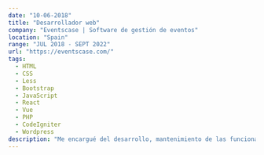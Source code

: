 ```yaml
---
date: "10-06-2018"
title: "Desarrollador web"
company: "Eventscase | Software de gestión de eventos"
location: "Spain"
range: "JUL 2018 - SEPT 2022"
url: "https://eventscase.com/"
tags:
  - HTML
  - CSS
  - Less
  - Bootstrap
  - JavaScript
  - React
  - Vue
  - PHP
  - CodeIgniter
  - Wordpress
description: "Me encargué del desarrollo, mantenimiento de las funcionalidades del producto y la interfaz de usuario. Introduje nuevas características para mejorar la experiencia y facilidad de uso de los usuarios, trabajando conjuntamente con el equipo de diseño para implementar las interfaces. Además, me encargué del mantenimiento de la web corporativa y del blog, actualizando el contenido web, la implementación de mejoras en la velocidad de carga y rendimiento de la web corporativa."
---
```

